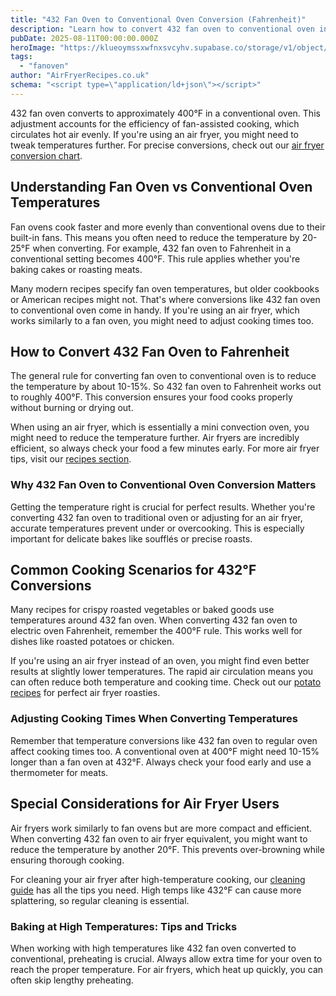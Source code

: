 ```yaml
---
title: "432 Fan Oven to Conventional Oven Conversion (Fahrenheit)"
description: "Learn how to convert 432 fan oven to conventional oven in Fahrenheit with our easy guide. Perfect for air fryer users and home cooks."
pubDate: 2025-08-11T00:00:00.000Z
heroImage: "https://klueoymssxwfnxsvcyhv.supabase.co/storage/v1/object/public/md/432-fan-oven-to-conventional-oven-conversion-fahrenheit-3d30a4ea.png"
tags:
  - "fanoven"
author: "AirFryerRecipes.co.uk"
schema: "<script type=\"application/ld+json\"></script>"
---
```


<p>432 fan oven converts to approximately 400°F in a conventional oven. This adjustment accounts for the efficiency of fan-assisted cooking, which circulates hot air evenly. If you're using an air fryer, you might need to tweak temperatures further. For precise conversions, check out our <a href=https://www.airfryerrecipe.co.uk/air-fryer-conversion-chart>air fryer conversion chart</a>.</p>

<h2>Understanding Fan Oven vs Conventional Oven Temperatures</h2>
<p>Fan ovens cook faster and more evenly than conventional ovens due to their built-in fans. This means you often need to reduce the temperature by 20-25°F when converting. For example, 432 fan oven to Fahrenheit in a conventional setting becomes 400°F. This rule applies whether you're baking cakes or roasting meats.</p>
<p>Many modern recipes specify fan oven temperatures, but older cookbooks or American recipes might not. That's where conversions like 432 fan oven to conventional oven come in handy. If you're using an air fryer, which works similarly to a fan oven, you might need to adjust cooking times too.</p>

<h2>How to Convert 432 Fan Oven to Fahrenheit</h2>
<p>The general rule for converting fan oven to conventional oven is to reduce the temperature by about 10-15%. So 432 fan oven to Fahrenheit works out to roughly 400°F. This conversion ensures your food cooks properly without burning or drying out.</p>
<p>When using an air fryer, which is essentially a mini convection oven, you might need to reduce the temperature further. Air fryers are incredibly efficient, so always check your food a few minutes early. For more air fryer tips, visit our <a href=https://www.airfryerrecipe.co.uk/recipes>recipes section</a>.</p>

<h3>Why 432 Fan Oven to Conventional Oven Conversion Matters</h3>
<p>Getting the temperature right is crucial for perfect results. Whether you're converting 432 fan oven to traditional oven or adjusting for an air fryer, accurate temperatures prevent under or overcooking. This is especially important for delicate bakes like soufflés or precise roasts.</p>

<h2>Common Cooking Scenarios for 432°F Conversions</h2>
<p>Many recipes for crispy roasted vegetables or baked goods use temperatures around 432 fan oven. When converting 432 fan oven to electric oven Fahrenheit, remember the 400°F rule. This works well for dishes like roasted potatoes or chicken.</p>
<p>If you're using an air fryer instead of an oven, you might find even better results at slightly lower temperatures. The rapid air circulation means you can often reduce both temperature and cooking time. Check out our <a href=https://www.airfryerrecipe.co.uk/recipe-category/potatoes>potato recipes</a> for perfect air fryer roasties.</p>

<h3>Adjusting Cooking Times When Converting Temperatures</h3>
<p>Remember that temperature conversions like 432 fan oven to regular oven affect cooking times too. A conventional oven at 400°F might need 10-15% longer than a fan oven at 432°F. Always check your food early and use a thermometer for meats.</p>

<h2>Special Considerations for Air Fryer Users</h2>
<p>Air fryers work similarly to fan ovens but are more compact and efficient. When converting 432 fan oven to air fryer equivalent, you might want to reduce the temperature by another 20°F. This prevents over-browning while ensuring thorough cooking.</p>
<p>For cleaning your air fryer after high-temperature cooking, our <a href=https://www.airfryerrecipe.co.uk/air-fryer-cleaner>cleaning guide</a> has all the tips you need. High temps like 432°F can cause more splattering, so regular cleaning is essential.</p>

<h3>Baking at High Temperatures: Tips and Tricks</h3>
<p>When working with high temperatures like 432 fan oven converted to conventional, preheating is crucial. Always allow extra time for your oven to reach the proper temperature. For air fryers, which heat up quickly, you can often skip lengthy preheating.</p>
